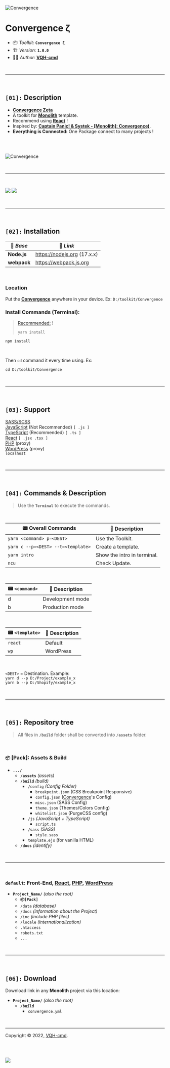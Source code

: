 ![Convergence](media/logo.jpg)

# **Convergence ζ**

- 📦 *Toolkit:* **`Convergence ζ`**
- 🏗️ *Version:* **`1.0.0`**
- 👨‍💻 *Author:* [**VQH-cmd**](https://VQH-cmd.github.io)

<br>

________________________________________________________________

<br>

## **`[01]:` Description**

- **[Convergence Zeta](#)**
- A toolkit for **[Monolith](https://github.com/VQH-cmd/Monolith)** template.
- Recommend using **[React](https://reactjs.org)** !
- Inspired by: **[Captain Panic! & Systek - [Monolith]: Convergence)](https://captainpanicmonolith.bandcamp.com/track/convergence)**.
- **Everything is Connected:** One Package connect to many projects !

<br><br>

![Convergence](media/desc-01.png)

<br><hr><br>

![](media/desc-02.png)
![](media/node_modules.jpg)

<br>

________________________________________________________________

<br>

## **`[02]:` Installation**

💼 *Base*	| 🔗 *Link*
--------	| --------
**Node.js**	| https://nodejs.org (17.x.x)
**webpack**	| https://webpack.js.org

<br>

### **Location**
Put the **[Convergence](#)** anywhere in your device.
Ex: `D:/toolkit/Convergence`
<br>

### **Install Commands** (Terminal):

> [Recommended:](https://yarnpkg.com/) !
> ```
> yarn install
> ```
```
npm install
```

<br>

Then `cd` command it every time using.
Ex:
```
cd D:/toolkit/Convergence
```

<br>

________________________________________________________________

<br>

## **`[03]:` Support**

[SASS/SCSS](https://sass-lang.com)<br>
[JavaScript](https://www.w3schools.com/js) (Not Recommended) `[ .js ]`<br>
[TypeScript](https://www.typescriptlang.org) (Recommended) `[ .ts ]`<br>
[React](https://reactjs.org) `[ .jsx .tsx ]`<br>
[PHP](https://www.php.net) (proxy)<br>
[WordPress](https://wordpress.org) (proxy)<br>
`localhost`


<br>

________________________________________________________________

<br>

## **`[04]:` Commands & Description**

> Use the **`Terminal`** to execute the commands.

<br>

📟 Overall Commands		| 📝 Description
--------			| --------
`yarn <command> p=<DEST>`	| Use the Toolkit.
`yarn c --p=<DEST> --t=<template>`		| Create a template.
`yarn intro`		| Show the intro in terminal.
`ncu`				| Check Update.

<br>

📟 `<command>`		| 📝 Description
--------			| --------
d | Development mode
b | Production mode

<br>

📟 `<template>`		| 📝 Description
--------			| --------
`react` | Default
`wp` | WordPress

<br>

`<DEST>` = Destination. Example:
<br>
`yarn d --p D:/Project/example_x`
<br>
`yarn b --p D:/Shopify/example_x`

<br>

________________________________________________________________

<br>

## **`[05]:` Repository tree**

> All files in **`/build`** folder shall be converted into **`/assets`** folder.

<br>

### **`📦` [Pack]: Assets & Build**

+ **`.../`**
	- **`/assets`** *(assets)*
	- **`/build`** *(build)*
		- `/config` *(Config Folder)*
			- `breakpoint.json` (CSS Breakpoint Responsive)
			- `config.json` ([Convergence](#)'s Config)
			- `misc.json` (SASS Config)
			- `theme.json` (Themes/Colors Config)
			- `whitelist.json` (PurgeCSS config)
		- `/js` *(JavaScript + TypeScript)*
			- `script.ts`
		- `/sass` *(SASS)*
			- `style.sass`
		- `template.ejs` (for vanilla HTML)
	- **`/docs`** *(identify)*

<br>

----------------------------------------------------------------

<br>

### **`default`: Front-End, [React](https://reactjs.org), [PHP](https://www.php.net), [WordPress](https://wordpress.org)**

+ **`Project_Name/`** *(also the root)*
	- **`📦[Pack]`**
	- `/data` *(database)*
	- `/docs` *(information about the Project)*
	- `/inc` *(include PHP files)*
	- `/locale` *(internationalization)*
	- `.htaccess`
	- `robots.txt`
	- `...`

<br>

________________________________________________________________

<br>

## **`[06]:` Download**

Download link in any **Monolith** project via this location:
+ **`Project_Name/`** *(also the root)*
	- **`/build`**
		- `convergence.yml`

<br>

________________________________________________________________

Copyright © 2022, [VQH-cmd](https://VQH-cmd.github.io).

<br><br>

![](media/logo-ascii.png)